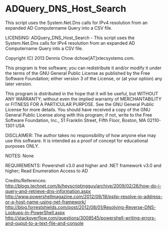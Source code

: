ADQuery_DNS_Host_Search
=======================

This script uses the System.Net.Dns calls for IPv4 resolution from an expanded AD Computername Query into a CSV file.

LICENSING: ADQuery_DNS_Host_Search - This script uses the System.Net.Dns calls for IPv4 resolution from an expanded AD Computername Query into a CSV file.

Copyright (C) 2013 Dennis Chow dchow[AT]xtecsystems.com.

This program is free software; you can redistribute it and/or modify it under the terms of the GNU General Public License as published by the Free Software Foundation; either version 3 of the License, or (at your option) any later version.

This program is distributed in the hope that it will be useful, but WITHOUT ANY WARRANTY; without even the implied warranty of MERCHANTABILITY or FITNESS FOR A PARTICULAR PURPOSE. See the GNU General Public License for more details. You should have received a copy of the GNU General Public License along with this program; if not, write to the Free Software Foundation, Inc., 51 Franklin Street, Fifth Floor, Boston, MA 02110-1301 USA

DISCLAIMER: The author takes no responsibility of how anyone else may use this software. It is intended as a proof of concept for educational purposes ONLY.

NOTES: None

REQUIREMENTS: Powershell v3.0 and higher and .NET framework v3.0 and higher; Read Enumeration Access to AD

Credits/References:
http://blogs.technet.com/b/heyscriptingguy/archive/2009/02/26/how-do-i-query-and-retrieve-dns-information.aspx
http://www.powershellmagazine.com/2012/09/18/pstip-resolve-ip-address-or-a-host-name-using-net-framework/
http://blog.forrestshields.com/post/2012/08/01/Resolving-Reverse-DNS-Lookups-in-PowerShell.aspx
http://stackoverflow.com/questions/3008545/powershell-writing-errors-and-ouput-to-a-text-file-and-console
